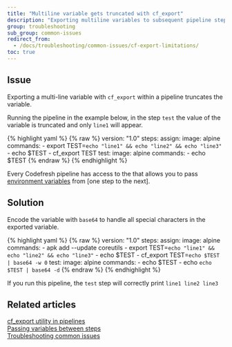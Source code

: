 ```yaml
---
title: "Multiline variable gets truncated with cf_export"
description: "Exporting multiline variables to subsequent pipeline steps"
group: troubleshooting
sub_group: common-issues
redirect_from:
  - /docs/troubleshooting/common-issues/cf-export-limitations/
toc: true
---
```





## Issue 
Exporting a multi-line variable with `cf_export` within a pipeline truncates the variable.  

Running the pipeline in the example below, in the step `test` the value of the variable is truncated and only `line1` will appear.

{% highlight yaml %}
{% raw %}
version: "1.0"
steps:
  assign:
    image: alpine
    commands:
      - export TEST=`echo "line1" && echo "line2" && echo "line3"`
      - echo $TEST
      - cf_export TEST
  test:
    image: alpine
    commands:
      - echo $TEST
{% endraw %}
{% endhighlight %}

Every Codefresh pipeline has access to the  that allows you to pass [environment variables]({{site.baseurl}}/docs/codefresh-yaml/variables/) from [one step to the next].

## Solution

Encode the variable with `base64` to handle all special characters in the exported variable.

{% highlight yaml %}
{% raw %}
version: "1.0"
steps:
  assign:
    image: alpine
    commands:
      - apk add --update coreutils
      - export TEST=`echo "line1" && echo "line2" && echo "line3"`
      - echo $TEST
      - cf_export TEST=`echo $TEST | base64 -w 0`
  test:
    image: alpine
    commands:
      - echo $TEST
      - echo `echo $TEST | base64 -d`
{% endraw %}
{% endhighlight %}

If you run this pipeline, the `test` step will correctly print `line1 line2 line3`



## Related articles
[cf_export utility in pipelines]({{site.baseurl}}/docs/pipelines/variables/#using-cf_export-command)  
[Passing variables between steps]({{site.baseurl}}/docs/pipelines/introduction-to-codefresh-pipelines/#using-docker-containers-as-build-tooling)  
[Troubleshooting common issues]({{site.baseurl}}/docs/troubleshooting/common-issues)





